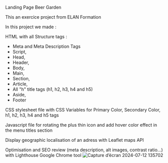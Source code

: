 Landing Page Beer Garden

This an exercice project from ELAN Formation

In this project we made :

HTML with all Structure tags : 
- Meta and Meta Description Tags 
- Script, 
- Head, 
- Header, 
- Body, 
- Main,
- Section,
- Article,
- All "h" title tags (h1, h2, h3, h4 and h5)
- Aside,
- Footer

CSS stylesheet file with CSS Variables for Primary Color, Secondary Color, h1, h2, h3, h4 and h5 tags

Javascript file for rotating the plus thin icon and add hover color effect in the menu titles section

Display geographic localisation of an adress with Leaflet maps API 

Optimisation and SEO review (meta description, alt images, contrast ratio...) with Lighthouse Google Chrome tool
![Capture d’écran 2024-07-12 135702](https://github.com/user-attachments/assets/bcd89e09-9fe3-447c-8cb5-70cc1974547f)

